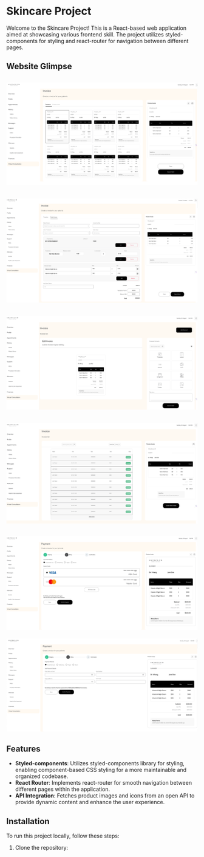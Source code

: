# Skincare Project

Welcome to the Skincare Project! This is a React-based web application aimed at showcasing various frontend skill. The project utilizes styled-components for styling and react-router for navigation between different pages.

## Website Glimpse

![Description](screenshot/Template.png)
---
![Description](screenshot/createInvoice.png)
---
![Description](screenshot/editInvoice.png)
---
![Description](screenshot/InvoiceList.png)
---
![Description](screenshot/Payment.png)
---
![Description](screenshot/PaymentForm.png)


## Features

- **Styled-components**: Utilizes styled-components library for styling, enabling component-based CSS styling for a more maintainable and organized codebase.
- **React Router**: Implements react-router for smooth navigation between different pages within the application.
- **API Integration**: Fetches product images and icons from an open API to provide dynamic content and enhance the user experience.

## Installation

To run this project locally, follow these steps:

1. Clone the repository:

